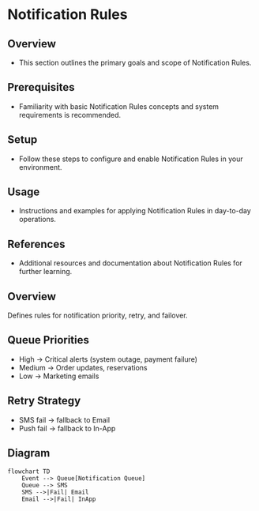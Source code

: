 # Notification Rules

## Overview
- This section outlines the primary goals and scope of Notification Rules.

## Prerequisites
- Familiarity with basic Notification Rules concepts and system requirements is recommended.

## Setup
- Follow these steps to configure and enable Notification Rules in your environment.

## Usage
- Instructions and examples for applying Notification Rules in day-to-day operations.

## References
- Additional resources and documentation about Notification Rules for further learning.


## Overview
Defines rules for notification priority, retry, and failover.

## Queue Priorities
- High → Critical alerts (system outage, payment failure)
- Medium → Order updates, reservations
- Low → Marketing emails

## Retry Strategy
- SMS fail → fallback to Email
- Push fail → fallback to In-App

## Diagram
```mermaid
flowchart TD
    Event --> Queue[Notification Queue]
    Queue --> SMS
    SMS -->|Fail| Email
    Email -->|Fail| InApp
```
